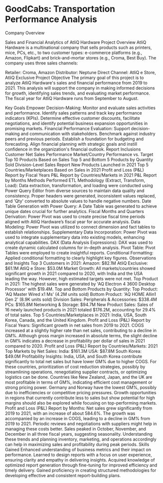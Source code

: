 # GoodCabs: Transportation Performance Analysis

Company Overview

Sales and Financial Analytics of AtliQ Hardware
Project Overview
AtliQ Hardware is a multinational company that sells products such as printers, mice, PCs, etc., to two customer types: e-commerce platforms (e.g., Amazon, Flipkart) and brick-and-mortar stores (e.g., Croma, Best Buy). The company uses three sales channels:

Retailer: Croma, Amazon
Distributor: Neptune
Direct Channel: AtliQ e Store, AtliQ Exclusive
Project Objective
The primary goal of this project is to analyze AtliQ Hardware's sales and financial performance from 2019 to 2021. This analysis will support the company in making informed decisions for growth, identifying sales trends, and evaluating market performance. The fiscal year for AtliQ Hardware runs from September to August.

Key Goals
Empower Decision-Making:
Monitor and evaluate sales activities and performance.
Identify sales patterns and track key performance indicators (KPIs).
Determine effective customer discounts, facilitate negotiations, and identify potential business expansion opportunities in promising markets.
Financial Performance Evaluation:
Support decision-making and communication with stakeholders.
Benchmark against industry peers and previous periods.
Establish a foundation for budgeting and forecasting.
Align financial planning with strategic goals and instill confidence in the organization's financial outlook.
Report Inclusions
Customer Net Sales Performance
Market/Country Performance vs. Target
Top 10 Products Based on Sales
Top 5 and Bottom 5 Products by Quantity Sold
Division-Level Sales Report
New Products Launched in 2021
Top 5 Countries/Marketplaces Based on Sales in 2021
Profit and Loss (P&L) Report by Fiscal Years
P&L Report by Countries/Markets in 2021
P&L Report by Months
Methods Performed
ETL Methodology (Extract, Transform, Load):
Data extraction, transformation, and loading were conducted using Power Query Editor from diverse sources to maintain data quality and consistency.
Proper headers were generated, inconsistent values replaced, and 'Qty' converted to absolute values to handle negative numbers.
Date Table Generation with Power Query:
A Date Table was generated to achieve unique dates crucial for further analytics.
Fiscal Months and Quarters Derivation:
Power Pivot was used to create precise fiscal time periods aligned with AtliQ Hardware’s fiscal year for accurate analysis.
Data Modeling:
Power Pivot was utilized to connect dimension and fact tables to establish relationships.
Supplementary Data Incorporation:
Power Pivot was used to integrate supplementary data into existing models, enhancing analytical capabilities.
DAX (Data Analysis Expressions):
DAX was used to create dynamic calculated columns for in-depth analysis.
Pivot Table:
Pivot Tables were employed to create insightful reports.
Conditional Formatting:
Applied conditional formatting to clearly highlight key figures.
Observations and Insights
Top 3 Customers in 2021:
Amazon: $82.1M
AtliQ Exclusive: $61.1M
AtliQ e Store: $53.0M
Market Growth:
All markets/countries showed significant growth in 2021 compared to 2020, with India and the USA leading the way. However, high estimated targets were not met.
Top Product in 2021:
The highest sales were generated by 'AQ Electron 4 3600 Desktop Processor' with $19.4M.
Top and Bottom Products by Quantity:
Top Product: 'AQ Master Wired x1 Ms' (4.2M units sold)
Bottom Product: 'AQ HOME Allin1 Gen 2' (8.9K units sold)
Division Sales:
Peripherals & Accessories: $338.4M
PCs: $165.8M
Networking & Storage: $94.7M
New Product Sales:
Sales of 16 newly launched products in 2021 totaled $176.2M, accounting for 29.4% of total sales.
Top 5 Countries/Marketplaces in 2021:
India, USA, South Korea, Canada, and the United Kingdom.
Profit and Loss (P&L) Report by Fiscal Years:
Significant growth in net sales from 2019 to 2021.
COGS increased at a slightly higher rate than net sales, contributing to a decline in GM%.
Although gross margin increased in absolute terms, the slight decline in GM% indicates a decrease in profitability per dollar of sales in 2021 compared to 2020.
Profit and Loss (P&L) Report by Countries/Markets:
2021 Top Markets by Net Sales:
India: $161.3M
USA: $87.8M
South Korea: $49.0M
Profitability Insights:
India, USA, and South Korea contribute significantly to total net sales but have lower GM% due to higher COGS. For these countries, prioritization of cost reduction strategies, possibly by streamlining operations, renegotiating supplier contracts, or optimizing logistics can be done.
Countries like New Zealand, Japan, and the UK are most profitable in terms of GM%, indicating efficient cost management or strong pricing power.
Germany and Norway have the lowest GM%, possibly due to inefficiencies or competitive pricing pressures.
Growth opportunities in regions that currently contribute less to sales but show potential for high margins should also be explored while focusing on top-performing markets.
Profit and Loss (P&L) Report by Months:
Net sales grew significantly from 2019 to 2021, with an increase of about 584.6%.
The growth was accompanied by an increase in COGS, leading to a decline in GM% from 2019 to 2021. Periodic reviews and negotiations with suppliers might help in managing these costs better.
Sales peaked in October, November, and December in all three fiscal years, suggesting seasonality. Understanding these trends and planning inventory, marketing, and operations accordingly can help in maximizing sales and profitability during peak periods.
Skills Gained
Enhanced understanding of business metrics and their impact on performance.
Learned to design reports with a focus on user experience, ensuring clarity and empathy in delivering insights.
Acquired knowledge of optimized report generation through fine-tuning for improved efficiency and timely delivery.
Gained proficiency in creating structured methodologies for developing effective and consistent report-building plans.
